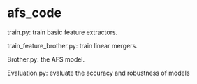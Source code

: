 # afs_code
train.py: train basic feature extractors.

train_feature_brother.py: train linear mergers.

Brother.py: the AFS model.

Evaluation.py: evaluate the accuracy and robustness of models

